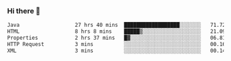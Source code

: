 ### Hi there 👋

<!--START_SECTION:waka-->

```txt
Java                  27 hrs 40 mins  ██████████████████░░░░░░░   71.72 %
HTML                  8 hrs 8 mins    █████▒░░░░░░░░░░░░░░░░░░░   21.09 %
Properties            2 hrs 37 mins   █▓░░░░░░░░░░░░░░░░░░░░░░░   06.81 %
HTTP Request          3 mins          ░░░░░░░░░░░░░░░░░░░░░░░░░   00.16 %
XML                   3 mins          ░░░░░░░░░░░░░░░░░░░░░░░░░   00.14 %
```

<!--END_SECTION:waka-->


<!--
**AnkelMauCastillo/AnkelMauCastillo** is a ✨ _special_ ✨ repository because its `README.md` (this file) appears on your GitHub profile.

Here are some ideas to get you started:

- 🔭 I’m currently working on ...
- 🌱 I’m currently learning ...
- 👯 I’m looking to collaborate on ...
- 🤔 I’m looking for help with ...
- 💬 Ask me about ...
- 📫 How to reach me: ...
- 😄 Pronouns: ...
- ⚡ Fun fact: ...
-->
